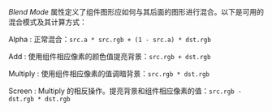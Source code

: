 *Blend Mode* 属性定义了组件图形应如何与其后面的图形进行混合。以下是可用的混合模式及其计算方式：

Alpha
: 正常混合：`src.a * src.rgb + (1 - src.a) * dst.rgb`

Add
: 使用组件相应像素的颜色值提亮背景：`src.rgb + dst.rgb`

Multiply
: 使用组件相应像素的值调暗背景：`src.rgb * dst.rgb`

Screen
: Multiply 的相反操作。提亮背景和组件相应像素的值：`src.rgb - dst.rgb * dst.rgb`
